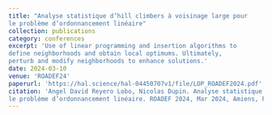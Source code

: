 ```yaml
---
title: "Analyse statistique d’hill climbers à voisinage large pour
le problème d’ordonnancement linéaire"
collection: publications
category: conferences
excerpt: 'Use of linear programming and insertion algorithms to
define neighborhoods and obtain local optimums. Ultimately,
perturb and modify neighborhoods to enhance solutions.'
date: 2024-03-10
venue: 'ROADEF24'
paperurl: 'https://hal.science/hal-04450707v1/file/LOP_ROADEF2024.pdf'
citation: 'Angel David Reyero Lobo, Nicolas Dupin. Analyse statistique d’hill climbers à voisinage large pour
le problème d’ordonnancement linéaire. ROADEF 2024, Mar 2024, Amiens, France. ffhal-04450707'
---
```

